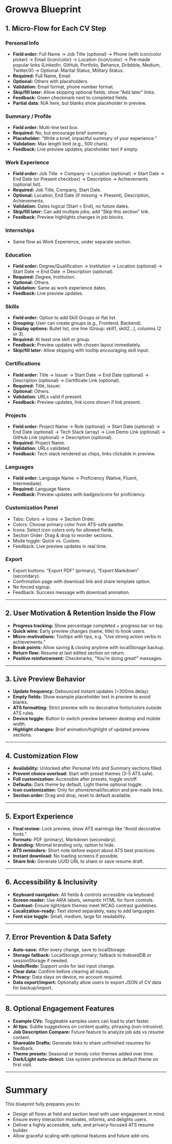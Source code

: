 # **Growva Blueprint**

## 1. Micro-Flow for Each CV Step

### Personal Info

- **Field order:** Full Name → Job Title (optional) → Phone (with icon/color picker) → Email (icon/color) → Location (icon/color) → Pre-made popular links (LinkedIn, GitHub, Portfolio, Behance, Dribbble, Medium, Twitter/X) → Optional: Marital Status, Military Status.
- **Required:** Full Name, Email.
- **Optional:** Others with placeholders.
- **Validation:** Email format, phone number format.
- **Skip/fill later:** Allow skipping optional fields; show “Add later” links.
- **Feedback:** Green checkmark next to completed fields.
- **Partial data:** N/A here, but blanks show placeholder in preview.

### Summary / Profile

- **Field order:** Multi-line text box.
- **Required:** No, but encourage brief summary.
- **Placeholder:** “Write a brief, impactful summary of your experience.”
- **Validation:** Max length limit (e.g., 500 chars).
- **Feedback:** Live preview updates, placeholder text if empty.

### Work Experience

- **Field order:** Job Title → Company → Location (optional) → Start Date → End Date (or Present checkbox) → Description → Achievements (optional list).
- **Required:** Job Title, Company, Start Date.
- **Optional:** Location, End Date (if missing → Present), Description, Achievements.
- **Validation:** Dates logical (Start < End), no future dates.
- **Skip/fill later:** Can add multiple jobs; add “Skip this section” link.
- **Feedback:** Preview highlights changes in job blocks.

### Internships

- Same flow as Work Experience, under separate section.

### Education

- **Field order:** Degree/Qualification → Institution → Location (optional) → Start Date → End Date → Description (optional).
- **Required:** Degree, Institution.
- **Optional:** Others.
- **Validation:** Same as work experience dates.
- **Feedback:** Live preview updates.

### Skills

- **Field order:** Option to add Skill Groups or flat list.
- **Grouping:** User can create groups (e.g., Frontend, Backend).
- **Display options:** Bullet list, one line (Group: skill1, skill2…), columns (2 or 3).
- **Required:** At least one skill or group.
- **Feedback:** Preview updates with chosen layout immediately.
- **Skip/fill later:** Allow skipping with tooltip encouraging skill input.

### Certifications

- **Field order:** Title → Issuer → Start Date → End Date (optional) → Description (optional) → Certificate Link (optional).
- **Required:** Title, Issuer.
- **Optional:** Others.
- **Validation:** URLs valid if present.
- **Feedback:** Preview updates, link icons shown if link present.

### Projects

- **Field order:** Project Name → Role (optional) → Start Date (optional) → End Date (optional) → Tech Stack (array) → Live Demo Link (optional) → GitHub Link (optional) → Description (optional).
- **Required:** Project Name.
- **Validation:** URLs validated.
- **Feedback:** Tech stack rendered as chips, links clickable in preview.

### Languages

- **Field order:** Language Name → Proficiency (Native, Fluent, Intermediate).
- **Required:** Language Name.
- **Feedback:** Preview updates with badges/icons for proficiency.

### Customization Panel

- Tabs: Colors → Icons → Section Order.
- Colors: Choose primary color from ATS-safe palette.
- Icons: Select icon colors only for allowed fields.
- Section Order: Drag & drop to reorder sections.
- Mode toggle: Quick vs. Custom.
- Feedback: Live preview updates in real time.

### Export

- Export buttons: “Export PDF” (primary), “Export Markdown” (secondary).
- Confirmation page with download link and share template option.
- No forced signup.
- Feedback: Success message with download animation.

---

## 2. User Motivation & Retention Inside the Flow

- **Progress tracking:** Show percentage completed + progress bar on top.
- **Quick wins:** Early preview changes (name, title) to hook users.
- **Micro-motivations:** Tooltips with tips, e.g. “Use strong action verbs in achievements.”
- **Break points:** Allow saving & closing anytime with localStorage backup.
- **Return flow:** Resume at last edited section on return.
- **Positive reinforcement:** Checkmarks, “You’re doing great!” messages.

---

## 3. Live Preview Behavior

- **Update frequency:** Debounced instant updates (~300ms delay).
- **Empty fields:** Show example placeholder text in preview to avoid blanks.
- **ATS formatting:** Strict preview with no decorative fonts/colors outside ATS rules.
- **Device toggle:** Button to switch preview between desktop and mobile width.
- **Highlight changes:** Brief animation/highlight of updated preview sections.

---

## 4. Customization Flow

- **Availability:** Unlocked after Personal Info and Summary sections filled.
- **Prevent choice overload:** Start with preset themes (3-5 ATS safe).
- **Full customization:** Accessible after presets, toggle on/off.
- **Defaults:** Dark theme by default, Light theme optional toggle.
- **Icon customization:** Only for phone/email/location and pre-made links.
- **Section order:** Drag and drop, reset to default available.

---

## 5. Export Experience

- **Final review:** Lock preview, show ATS warnings like “Avoid decorative fonts.”
- **Formats:** PDF (primary), Markdown (secondary).
- **Branding:** Minimal branding only, option to hide.
- **ATS reminders:** Short note before export about ATS best practices.
- **Instant download:** No loading screens if possible.
- **Share link:** Generate UUID URL to share or save resume draft.

---

## 6. Accessibility & Inclusivity

- **Keyboard navigation:** All fields & controls accessible via keyboard.
- **Screen reader:** Use ARIA labels, semantic HTML for form controls.
- **Contrast:** Ensure light/dark themes meet WCAG contrast guidelines.
- **Localization-ready:** Text stored separately, easy to add languages.
- **Font size toggle:** Small, medium, large for readability.

---

## 7. Error Prevention & Data Safety

- **Auto-save:** After every change, save to localStorage.
- **Storage fallback:** LocalStorage primary; fallback to IndexedDB or sessionStorage if needed.
- **Undo/Redo:** Support undo for last input change.
- **Clear data:** Confirm before clearing all inputs.
- **Privacy:** Data stays on device, no account required.
- **Data export/import:** Optionally allow users to export JSON of CV data for backup/import.

---

## 8. Optional Engagement Features

- **Example CVs:** Toggleable samples users can load to start faster.
- **AI tips:** Subtle suggestions on content quality, phrasing (non-intrusive).
- **Job Description Compare:** Future feature to analyze job ads vs resume content.
- **Shareable Drafts:** Generate links to share unfinished resumes for feedback.
- **Theme presets:** Seasonal or trendy color themes added over time.
- **Dark/Light auto-detect:** Use system preference as default theme on first visit.

---

# Summary

This blueprint fully prepares you to:

- Design all flows at field and section level with user engagement in mind.
- Ensure every interaction motivates, informs, and delights users.
- Deliver a highly accessible, safe, and privacy-focused ATS resume builder.
- Allow graceful scaling with optional features and future add-ons.